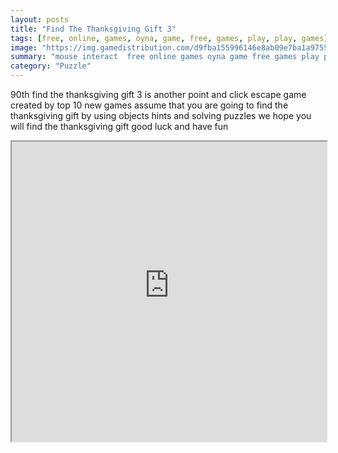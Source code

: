 ```yaml
---
layout: posts
title: "Find The Thanksgiving Gift 3"
tags: [free, online, games, oyna, game, free, games, play, play, games]
image: "https://img.gamedistribution.com/d9fba155996146e8ab09e7ba1a975587.jpg"
summary: "mouse interact  free online games oyna game free games play play games"
category: "Puzzle"
---
```


90th find the thanksgiving gift 3 is another point and click escape game created by top 10 new games assume that you are going to find the thanksgiving gift by using objects hints and solving puzzles we hope you will find the thanksgiving gift good luck and have fun

<iframe width="100%" height="480px;" src="https://flash.gamedistribution.com?game=d9fba155996146e8ab09e7ba1a975587"></iframe>
